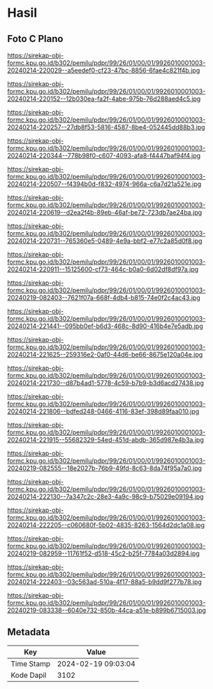 # Hasil

## Foto C Plano

https://sirekap-obj-formc.kpu.go.id/b302/pemilu/pdpr/99/26/01/00/01/9926010001003-20240214-220029--a5eedef0-cf23-47bc-8856-6fae4c821f4b.jpg

https://sirekap-obj-formc.kpu.go.id/b302/pemilu/pdpr/99/26/01/00/01/9926010001003-20240214-220152--12b030ea-fa2f-4abe-975b-76d288aed4c5.jpg

https://sirekap-obj-formc.kpu.go.id/b302/pemilu/pdpr/99/26/01/00/01/9926010001003-20240214-220257--27db8f53-5816-4587-8be4-052445dd88b3.jpg

https://sirekap-obj-formc.kpu.go.id/b302/pemilu/pdpr/99/26/01/00/01/9926010001003-20240214-220344--778b98f0-c607-4093-afa8-f4447baf94f4.jpg

https://sirekap-obj-formc.kpu.go.id/b302/pemilu/pdpr/99/26/01/00/01/9926010001003-20240214-220507--f4394b0d-f832-4974-966a-c6a7d21a521e.jpg

https://sirekap-obj-formc.kpu.go.id/b302/pemilu/pdpr/99/26/01/00/01/9926010001003-20240214-220619--d2ea2f4b-89eb-46af-be72-723db7ae24ba.jpg

https://sirekap-obj-formc.kpu.go.id/b302/pemilu/pdpr/99/26/01/00/01/9926010001003-20240214-220731--765360e5-0489-4e9a-bbf2-e77c2a85d0f8.jpg

https://sirekap-obj-formc.kpu.go.id/b302/pemilu/pdpr/99/26/01/00/01/9926010001003-20240214-220911--15125600-cf73-464c-b0a0-6d02df8df97a.jpg

https://sirekap-obj-formc.kpu.go.id/b302/pemilu/pdpr/99/26/01/00/01/9926010001003-20240219-082403--7621f07a-668f-4db4-b815-74e0f2c4ac43.jpg

https://sirekap-obj-formc.kpu.go.id/b302/pemilu/pdpr/99/26/01/00/01/9926010001003-20240214-221441--095bb0ef-b6d3-468c-8d90-416b4e7e5adb.jpg

https://sirekap-obj-formc.kpu.go.id/b302/pemilu/pdpr/99/26/01/00/01/9926010001003-20240214-221625--259316e2-0af0-44d6-be66-8675e120a04e.jpg

https://sirekap-obj-formc.kpu.go.id/b302/pemilu/pdpr/99/26/01/00/01/9926010001003-20240214-221730--d87b4ad1-5778-4c59-b7b9-b3d6acd27438.jpg

https://sirekap-obj-formc.kpu.go.id/b302/pemilu/pdpr/99/26/01/00/01/9926010001003-20240214-221806--bdfed248-0466-4116-83ef-398d89faa010.jpg

https://sirekap-obj-formc.kpu.go.id/b302/pemilu/pdpr/99/26/01/00/01/9926010001003-20240214-221915--55682329-54ed-451d-abdb-365d987e4b3a.jpg

https://sirekap-obj-formc.kpu.go.id/b302/pemilu/pdpr/99/26/01/00/01/9926010001003-20240219-082555--18e2027b-76b9-49fd-8c63-8da74f95a7a0.jpg

https://sirekap-obj-formc.kpu.go.id/b302/pemilu/pdpr/99/26/01/00/01/9926010001003-20240214-222130--7a347c2c-28e3-4a9c-98c9-b75029e09194.jpg

https://sirekap-obj-formc.kpu.go.id/b302/pemilu/pdpr/99/26/01/00/01/9926010001003-20240214-222205--c060680f-5b02-4835-8263-1564d2dc1a08.jpg

https://sirekap-obj-formc.kpu.go.id/b302/pemilu/pdpr/99/26/01/00/01/9926010001003-20240219-082959--11761f52-d518-45c2-b25f-7784a03d2894.jpg

https://sirekap-obj-formc.kpu.go.id/b302/pemilu/pdpr/99/26/01/00/01/9926010001003-20240214-222403--03c563ad-510a-4f17-88a5-b9dd9f277b78.jpg

https://sirekap-obj-formc.kpu.go.id/b302/pemilu/pdpr/99/26/01/00/01/9926010001003-20240219-083338--6040e732-850b-44ca-a51e-b899b6715003.jpg


## Metadata

| Key        | Value               |
| ---------- | ------------------- |
| Time Stamp | 2024-02-19 09:03:04 |
| Kode Dapil | 3102                |




